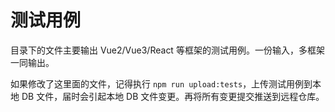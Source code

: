 # 测试用例

目录下的文件主要输出 Vue2/Vue3/React 等框架的测试用例。一份输入，多框架一同输出。

如果修改了这里面的文件，记得执行 `npm run upload:tests`，上传测试用例到本地 DB 文件，届时会引起本地 DB 文件变更。再将所有变更提交推送到远程仓库。
